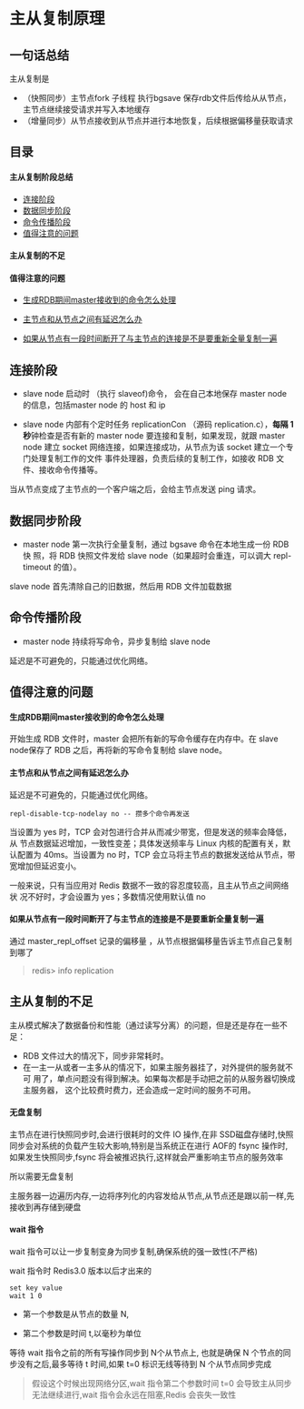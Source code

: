 # 主从复制原理

## 一句话总结

主从复制是

- （快照同步）主节点fork 子线程 执行bgsave 保存rdb文件后传给从从节点， 主节点继续接受请求并写入本地缓存
- （增量同步）从节点接收到从节点并进行本地恢复，后续根据偏移量获取请求

## 目录

#### 主从复制阶段总结

- [连接阶段](#连接阶段)
- [数据同步阶段](#数据同步阶段)
- [命令传播阶段](#命令传播阶段)
- [值得注意的问题](#值得注意的问题)

#### 主从复制的不足

#### 值得注意的问题

- [生成RDB期间master接收到的命令怎么处理](#生成RDB期间master接收到的命令怎么处理)

- [主节点和从节点之间有延迟怎么办](#主节点和从节点之间有延迟怎么办)

- [如果从节点有一段时间断开了与主节点的连接是不是要重新全量复制一遍](#如果从节点有一段时间断开了与主节点的连接是不是要重新全量复制一遍 ) 

## 连接阶段

- slave node 启动时 （执行 slaveof)命令， 会在自己本地保存 master node 的信息，包括master node 的 host 和 ip

- slave node 内部有个定时任务 replicationCon （源码 replication.c），**每隔 1 秒**钟检查是否有新的 master node 要连接和复制，如果发现，就跟 master node 建立  socket 网络连接，如果连接成功，从节点为该 socket 建立一个专门处理复制工作的文件 事件处理器，负责后续的复制工作，如接收 RDB 文件、接收命令传播等。

当从节点变成了主节点的一个客户端之后，会给主节点发送 ping 请求。 

## 数据同步阶段

- master node 第一次执行全量复制，通过 bgsave 命令在本地生成一份 RDB 快 照，将 RDB 快照文件发给 slave node（如果超时会重连，可以调大 repl-timeout 的值）。 

slave node 首先清除自己的旧数据，然后用 RDB 文件加载数据

## 命令传播阶段

- master node 持续将写命令，异步复制给 slave node

延迟是不可避免的，只能通过优化网络。

## 值得注意的问题

#### 生成RDB期间master接收到的命令怎么处理

开始生成 RDB 文件时，master 会把所有新的写命令缓存在内存中。在 slave node保存了 RDB 之后，再将新的写命令复制给 slave node。

#### 主节点和从节点之间有延迟怎么办

延迟是不可避免的，只能通过优化网络。

```
repl-disable-tcp-nodelay no -- 攒多个命令再发送
```

当设置为 yes 时，TCP 会对包进行合并从而减少带宽，但是发送的频率会降低，从 节点数据延迟增加，一致性变差；具体发送频率与 Linux 内核的配置有关，默认配置为 40ms。当设置为 no 时，TCP 会立马将主节点的数据发送给从节点，带宽增加但延迟变小。

一般来说，只有当应用对 Redis 数据不一致的容忍度较高，且主从节点之间网络状 况不好时，才会设置为 yes；多数情况使用默认值 no

#### 如果从节点有一段时间断开了与主节点的连接是不是要重新全量复制一遍

通过 master_repl_offset 记录的偏移量 ，从节点根据偏移量告诉主节点自己复制到哪了

> redis> info replication

## **主从复制的不足** 

主从模式解决了数据备份和性能（通过读写分离）的问题，但是还是存在一些不足：

- RDB 文件过大的情况下，同步非常耗时。
- 在一主一从或者一主多从的情况下，如果主服务器挂了，对外提供的服务就不可 用了，单点问题没有得到解决。如果每次都是手动把之前的从服务器切换成主服务器， 这个比较费时费力，还会造成一定时间的服务不可用。 

#### 无盘复制

主节点在进行快照同步时,会进行很耗时的文件 IO 操作,在非 SSD磁盘存储时,快照同步会对系统的负载产生较大影响,特别是当系统正在进行 AOF的 fsync 操作时,如果发生快照同步,fsync 将会被推迟执行,这样就会严重影响主节点的服务效率

所以需要无盘复制

主服务器一边遍历内存,一边将序列化的内容发给从节点,从节点还是跟以前一样,先接收到再存储到硬盘

#### wait 指令

wait 指令可以让一步复制变身为同步复制,确保系统的强一致性(不严格)

wait 指令时 Redis3.0 版本以后才出来的

```
set key value 
wait 1 0
```

- 第一个参数是从节点的数量 N, 

- 第二个参数是时间 t,以毫秒为单位

等待 wait 指令之前的所有写操作同步到 N个从节点上, 也就是确保 N 个节点的同步没有之后,最多等待 t 时间,如果 t=0 标识无线等待到 N 个从节点同步完成

> 假设这个时候出现网络分区,wait 指令第二个参数时间 t=0 会导致主从同步无法继续进行,wait 指令会永远在阻塞,Redis 会丧失一致性





